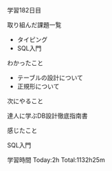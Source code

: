 学習182日目

取り組んだ課題一覧

- タイピング
- SQL入門

わかったこと

- テーブルの設計について
- 正規形について

次にやること

達人に学ぶDB設計徹底指南書

感じたこと

SQL入門

学習時間 Today:2h Total:1132h25m